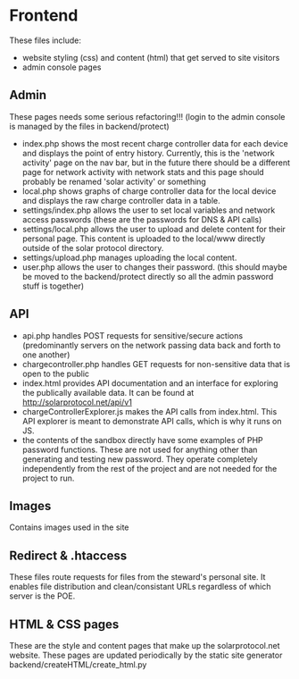 # Frontend

These files include:

* website styling (css) and content (html) that get served to site visitors
* admin console pages

## Admin

These pages needs some serious refactoring!!! (login to the admin console is managed by the files in backend/protect)

* index.php shows the most recent charge controller data for each device and displays the point of entry history. Currently, this is the 'network activity' page on the nav bar, but in the future there should be a different page for network activity with network stats and this page should probably be renamed 'solar activity' or something
* local.php shows graphs of charge controller data for the local device and displays the raw charge controller data in a table.
* settings/index.php allows the user to set local variables and network access passwords (these are the passwords for DNS & API calls)
* settings/local.php allows the user to upload and delete content for their personal page. This content is uploaded to the local/www directly outside of the solar protocol directory.
* settings/upload.php manages uploading the local content.
* user.php allows the user to changes their password. (this should maybe be moved to the backend/protect directly so all the admin password stuff is together)

## API

* api.php handles POST requests for sensitive/secure actions (predominantly servers on the network passing data back and forth to one another)
* chargecontroller.php handles GET requests for non-sensitive data that is open to the public
* index.html provides API documentation and an interface for exploring the publically available data. It can be found at <a href="http://solarprotocol.net/api/v1">http://solarprotocol.net/api/v1</a>
* chargeControllerExplorer.js makes the API calls from index.html. This API explorer is meant to demonstrate API calls, which is why it runs on JS.
* the contents of the sandbox directly have some examples of PHP password functions. These are not used for anything other than generating and testing new password. They operate completely independently from the rest of the project and are not needed for the project to run.

## Images

Contains images used in the site

## Redirect & .htaccess

These files route requests for files from the steward's personal site. It enables file distribution and clean/consistant URLs regardless of which server is the POE.

## HTML & CSS pages

These are the style and content pages that make up the solarprotocol.net website. These pages are updated periodically by the static site generator backend/createHTML/create_html.py 
